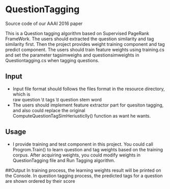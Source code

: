 # QuestionTagging
Source code of our AAAI 2016 paper

This is a Question tagging algorithm based on Supervised PageRank FrameWork. The users should extracted the question similarity
and tag similarity first. Then the project provides weight training component and tag predict component. The users should train feature weights using training.cs and set the parameter tagsimweighs and questionsimweights in Questiontagging.cs when tagging questions.  

## Input
* Input file format should follows the files format in the resource directory, which is  
  raw question \t tags \t question stem word
* The users should implement feature extractor part for quesiton tagging, and also could replace the original ComputeQuestionTagSimHeriusticlly() function as want he wants.

## Usage
* I provide training and test component in this project. You could call Progrom.Train() to learn question and tag weights based on the training corpus. After acquiring weights, you could modify weights in QuestionTagging file and Run Tagging algorithm.

##Output
  In training process, the learning weights result will be printed on the Console. 
  In question tagging process, the predicted tags for a question are shown ordered by their score
